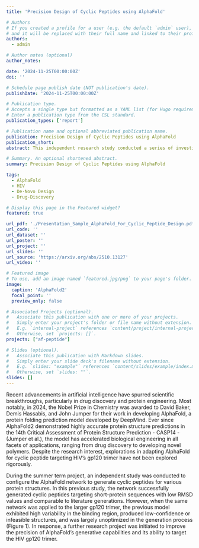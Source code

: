 ```yaml
---
title: 'Precision Design of Cyclic Peptides using AlphaFold'

# Authors
# If you created a profile for a user (e.g. the default `admin` user), write the username (folder name) here
# and it will be replaced with their full name and linked to their profile.
authors:
  - admin

# Author notes (optional)
author_notes:

date: '2024-11-25T00:00:00Z'
doi: ''

# Schedule page publish date (NOT publication's date).
publishDate: '2024-11-25T00:00:00Z'

# Publication type.
# Accepts a single type but formatted as a YAML list (for Hugo requirements).
# Enter a publication type from the CSL standard.
publication_types: ['report']

# Publication name and optional abbreviated publication name.
publication: Precision Design of Cyclic Peptides using AlphaFold
publication_short:
abstract: This independent research study conducted a series of investigations to enhance the precision of cyclic peptide generation targeting the HIV gp120 trimer. The methods included proximity mapping to focus on the CD4 binding site, centroid distance penalization, generative loss tuning, and the development of custom generative functions. By synthesizing these findings, a novel methodology was implemented to generate candidate cyclic peptides of varying lengths. This process successfully produced cyclic peptides that resemble the crystal structure of CD4 attachment inhibitor (BMS-818251 molecule). This new methodology demonstrated improved control and precision in the generation of compounds, thereby enhancing the applicability of AlphaFold in the drug discovery process.

# Summary. An optional shortened abstract.
summary: Precision Design of Cyclic Peptides using AlphaFold

tags:
  - AlphaFold
  - HIV
  - De-Novo Design
  - Drug-Discovery

# Display this page in the Featured widget?
featured: true

url_pdf: './Presentation_Sample_AlphaFold_For_Cyclic_Peptide_Design.pdf'
url_code: ''
url_dataset: ''
url_poster: ''
url_project: ''
url_slides: ''
url_source: 'https://arxiv.org/abs/2510.13127'
url_video: ''

# Featured image
# To use, add an image named `featured.jpg/png` to your page's folder.
image:
  caption: 'AlphaFold2'
  focal_point: ''
  preview_only: false

# Associated Projects (optional).
#   Associate this publication with one or more of your projects.
#   Simply enter your project's folder or file name without extension.
#   E.g. `internal-project` references `content/project/internal-project/index.md`.
#   Otherwise, set `projects: []`.
projects: ["af-peptide"]

# Slides (optional).
#   Associate this publication with Markdown slides.
#   Simply enter your slide deck's filename without extension.
#   E.g. `slides: "example"` references `content/slides/example/index.md`.
#   Otherwise, set `slides: ""`.
slides: []
---
```


Recent advancements in artificial intelligence have spurred scientific breakthroughs, particularly in drug discovery and protein engineering. Most notably, in 2024, the Nobel Prize in Chemistry was awarded to David Baker, Demis Hassabis, and John Jumper for their work in developing AlphaFold, a protein folding prediction model developed by DeepMind. Ever since AlphaFold2 demonstrated highly accurate protein structure predictions in the 14th Critical Assessment of Protein Structure Prediction - CASP14 - (Jumper et al.), the model has accelerated biological engineering in all facets of applications, ranging from drug discovery to developing novel polymers. Despite the research interest, explorations in adapting AlphaFold for cyclic peptide targeting HIV’s gp120 trimer have not been explored rigorously. 

During the summer term project, an independent study was conducted to configure the AlphaFold network to generate cyclic peptides for various protein structures. In this previous study, the network successfully generated cyclic peptides targeting short-protein sequences with low RMSD values and comparable to literature generations. However, when the same network was applied to the larger gp120 trimer, the previous model exhibited high variability in the binding region, produced low-confidence or infeasible structures, and was largely unoptimized in the generation process (Figure 1). In response, a further research project was initiated to improve the precision of AlphaFold’s generative capabilities and its ability to target the HIV gp120 trimer. 